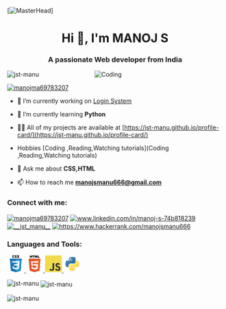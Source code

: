 [![MasterHead](https://camo.githubusercontent.com/fa73289736064aba480d0708da37d7aa183a8c3e2bcc2f58c54285a3bbbeecc1/68747470733a2f2f7777772e61616c7068612e6e65742f77702d636f6e74656e742f75706c6f6164732f323032302f31322f66756c6c2d737461636b2d646576656c6f706d656e742e676966)]
 
<h1 align="center">Hi 👋, I'm MANOJ S</h1>
<h3 align="center">A passionate Web developer from India</h3>
<img align="right" alt="Coding" width="300" src="https://hemalcorporation.com/wp-content/uploads/2020/02/web-development.gif">

<p align="left"> <img src="https://komarev.com/ghpvc/?username=jst-manu&label=Profile%20views&color=0e75b6&style=flat" alt="jst-manu" /> </p>

<p align="left"> <a href="https://twitter.com/manojma69783207" target="blank"><img src="https://img.shields.io/twitter/follow/manojma69783207?logo=twitter&style=for-the-badge" alt="manojma69783207" /></a> </p>

- 🔭 I’m currently working on [Login System](https://jst-manu.github.io/Login-form/)

- 🌱 I’m currently learning **Python**

- 👨‍💻 All of my projects are available at [https://jst-manu.github.io/profile-card/](https://jst-manu.github.io/profile-card/)

- Hobbies [Coding ,Reading,Watching tutorials](Coding ,Reading,Watching tutorials)

- 💬 Ask me about **CSS,HTML**

- 📫 How to reach me **manojsmanu666@gmail.com**

<h3 align="left">Connect with me:</h3>
<p align="left">
<a href="https://twitter.com/manojma69783207" target="blank"><img align="center" src="https://raw.githubusercontent.com/rahuldkjain/github-profile-readme-generator/master/src/images/icons/Social/twitter.svg" alt="manojma69783207" height="30" width="40" /></a>
<a href="https://linkedin.com/in/www.linkedin.com/in/manoj-s-74b818239" target="blank"><img align="center" src="https://raw.githubusercontent.com/rahuldkjain/github-profile-readme-generator/master/src/images/icons/Social/linked-in-alt.svg" alt="www.linkedin.com/in/manoj-s-74b818239" height="30" width="40" /></a>
<a href="https://instagram.com/__jst_manu__" target="blank"><img align="center" src="https://raw.githubusercontent.com/rahuldkjain/github-profile-readme-generator/master/src/images/icons/Social/instagram.svg" alt="__jst_manu__" height="30" width="40" /></a>
<a href="https://www.hackerrank.com/https://www.hackerrank.com/manojsmanu666" target="blank"><img align="center" src="https://raw.githubusercontent.com/rahuldkjain/github-profile-readme-generator/master/src/images/icons/Social/hackerrank.svg" alt="https://www.hackerrank.com/manojsmanu666" height="30" width="40" /></a>
</p>

<h3 align="left">Languages and Tools:</h3>
<p align="left"> <a href="https://www.w3schools.com/css/" target="_blank" rel="noreferrer"> <img src="https://raw.githubusercontent.com/devicons/devicon/master/icons/css3/css3-original-wordmark.svg" alt="css3" width="40" height="40"/> </a> <a href="https://www.w3.org/html/" target="_blank" rel="noreferrer"> <img src="https://raw.githubusercontent.com/devicons/devicon/master/icons/html5/html5-original-wordmark.svg" alt="html5" width="40" height="40"/> </a> <a href="https://developer.mozilla.org/en-US/docs/Web/JavaScript" target="_blank" rel="noreferrer"> <img src="https://raw.githubusercontent.com/devicons/devicon/master/icons/javascript/javascript-original.svg" alt="javascript" width="40" height="40"/> </a> <a href="https://www.python.org" target="_blank" rel="noreferrer"> <img src="https://raw.githubusercontent.com/devicons/devicon/master/icons/python/python-original.svg" alt="python" width="40" height="40"/> </a> </p>

<p><img align="left" src="https://github-readme-stats.vercel.app/api/top-langs?username=jst-manu&show_icons=true&locale=en&layout=compact" alt="jst-manu" /></p>

<p>&nbsp;<img align="center" src="https://github-readme-stats.vercel.app/api?username=jst-manu&show_icons=true&locale=en" alt="jst-manu" /></p>

<p><img align="center" src="https://github-readme-streak-stats.herokuapp.com/?user=jst-manu&" alt="jst-manu" /></p>
 
